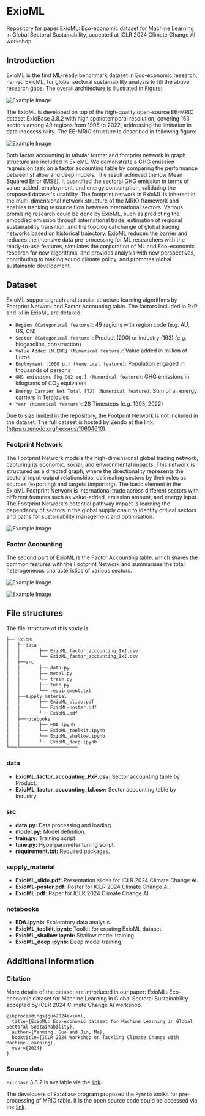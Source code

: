 # ExioML
Repository for paper ExioML: Eco-economic dataset for Machine Learning in Global Sectoral Sustainability, accepted at ICLR 2024 Climate Change AI workshop

## Introduction

ExioML is the first ML-ready benchmark dataset in Eco-economic research, named ExioML, for global sectoral sustainability analysis to fill the above research gaps. The overall architecture is illustrated in Figure: 

![Example Image](https://github.com/Yvnminc/ExioML/blob/main/visualisations/ExioML.png)

The ExioML is developed on top of the high-quality open-source EE-MRIO dataset ExioBase 3.8.2 with high spatiotemporal resolution, covering 163 sectors among 49 regions from 1995 to 2022, addressing the limitation in data inaccessibility. The EE-MRIO structure is described in following figure:

![Example Image](https://github.com/Yvnminc/ExioML/blob/main/visualisations/EE_MRIO.png)

 Both factor accounting in tabular format and footprint network in graph structure are included in ExioML. We demonstrate a GHG emission regression task on a factor accounting table by comparing the performance between shallow and deep models. The result achieved the low Mean Squared Error (MSE). It quantified the sectoral GHG emission in terms of value-added, employment, and energy consumption, validating the proposed dataset's usability. The footprint network in ExioML is inherent in the multi-dimensional network structure of the MRIO framework and enables tracking resource flow between international sectors. Various promising research could be done by ExioML, such as predicting the embodied emission through international trade, estimation of regional sustainability transition, and the topological change of global trading networks based on historical trajectory. ExioML reduces the barrier and reduces the intensive data pre-processing for ML researchers with the ready-to-use features, simulates the corporation of ML and Eco-economic research for new algorithms, and provides analysis with new perspectives, contributing to making sound climate policy, and promotes global sustainable development.

## Dataset

ExioML supports graph and tabular structure learning algorithms by Footprint Network and Factor Accounting table. The factors included in PxP and IxI in ExioML are detailed:

- `Region (Categorical feature)`: 49 regions with region code (e.g. AU, US, CN)
- `Sector (Categorical feature)`: Product (200) or industry (163) (e.g. biogasoline, construction)
- `Value Added [M.EUR] (Numerical feature)`: Value added in million of Euros
- `Employment [1000 p.] (Numerical feature)`: Population engaged in thousands of persons
- `GHG emissions [kg CO2 eq.] (Numerical feature)`: GHG emissions in kilograms of CO$_2$ equivalent
- `Energy Carrier Net Total [TJ] (Numerical feature)`: Sum of all energy carriers in Terajoules
- `Year (Numerical feature)`: 28 Timesteps (e.g. 1995, 2022)

Due to size limited in the repository, the Footprint Network is not included in the dataset. The full dataset is hosted by Zendo at the link: (https://zenodo.org/records/10604610).

### Footprint Network

The Footprint Network models the high-dimensional global trading network, capturing its economic, social, and environmental impacts. This network is structured as a directed graph, where the directionality represents the sectoral input-output relationships, delineating sectors by their roles as sources (exporting) and targets (importing). The basic element in the ExioML Footprint Network is international trade across different sectors with different features such as value-added, emission amount, and energy input. The Footprint Network's potential pathway impact is learning the dependency of sectors in the global supply chain to identify critical sectors and paths for sustainability management and optimisation. 

![Example Image](https://github.com/Yvnminc/ExioML/blob/main/visualisations/footprint.png)

### Factor Accounting

The second part of ExioML is the Factor Accounting table, which shares the common features with the Footprint Network and summarises the total heterogeneous characteristics of various sectors.

![Example Image](https://github.com/Yvnminc/ExioML/blob/main/visualisations/boxplot.png)

![Example Image](https://github.com/Yvnminc/ExioML/blob/main/visualisations/pairplot.png)

## File structures
The file structure of this study is:

```bash
├── ExioML 
│   ├──data
│   │       ├── ExioML_factor_accounting_IxI.csv
│   │       └── ExioML_factor_accounting_IxI.csv
│   ├──src
│   │       ├── data.py
│   │       ├── model.py
│   │       └── train.py
│   │       ├── tune.py
│   │       └── requirement.txt
│   ├──supply_material
│   │       ├── ExioML_slide.pdf
│   │       └── ExioML-poster.pdf
│   │       └── ExioML.pdf
│   ├──notebooks
│   │       ├── EDA.ipynb
│   │       └── ExioML_toolkit.ipynb
│   │       └── ExioML_shallow.ipynb
│   │       └── ExioML_deep.ipynb
└───└─────────────────────

```

### data
- **ExioML_factor_accounting_PxP.csv:** Sector accounting table by Product.
- **ExioML_factor_accounting_IxI.csv:** Sector accounting table by Industry.

### src
- **data.py:** Data processing and loading.
- **model.py:** Model definition.
- **train.py:** Training script.
- **tune.py:** Hyperparameter tuning script.
- **requirement.txt:** Required packages.

### supply_material
- **ExioML_slide.pdf:** Presentation slides for ICLR 2024 Climate Change AI.
- **ExioML-poster.pdf:** Poster for ICLR 2024 Climate Change AI.
- **ExioML.pdf:** Paper for ICLR 2024 Climate Change AI.

### notebooks
- **EDA.ipynb:** Exploratory data analysis.
- **ExioML_toolkit.ipynb:** Toolkit for creating ExioML dataset.
- **ExioML_shallow.ipynb:** Shallow model training.
- **ExioML_deep.ipynb:** Deep model training.

## Additional Information
### Citation
More details of the dataset are introduced in our paper: ExioML: Eco-economic dataset for Machine Learning in Global Sectoral Sustainability accepted by ICLR 2024 Climate Change AI workshop.

```
@inproceedings{guo2024exioml,
  title={ExioML: Eco-economic dataset for Machine Learning in Global Sectoral Sustainability},
  author={Yanming, Guo and Jin, Ma},
  booktitle={ICLR 2024 Workshop on Tackling Climate Change with Machine Learning},
  year={2024}
}
```

### Source data
`Exiobase` 3.8.2 is available via the [link](https://www.exiobase.eu/index.php/about-exiobase).

The developers of `Exiobase` program proposed the `Pymrio` toolkit for pre-processing of MRIO table. It is the open source code could be accessed via the [link](https://github.com/IndEcol/pymrio/tree/master).